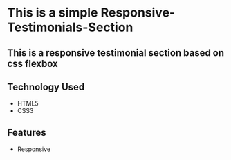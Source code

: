 # This is a simple Responsive-Testimonials-Section
## This is a responsive testimonial section based on css flexbox
## Technology Used
- HTML5
- CSS3
## Features
- Responsive
